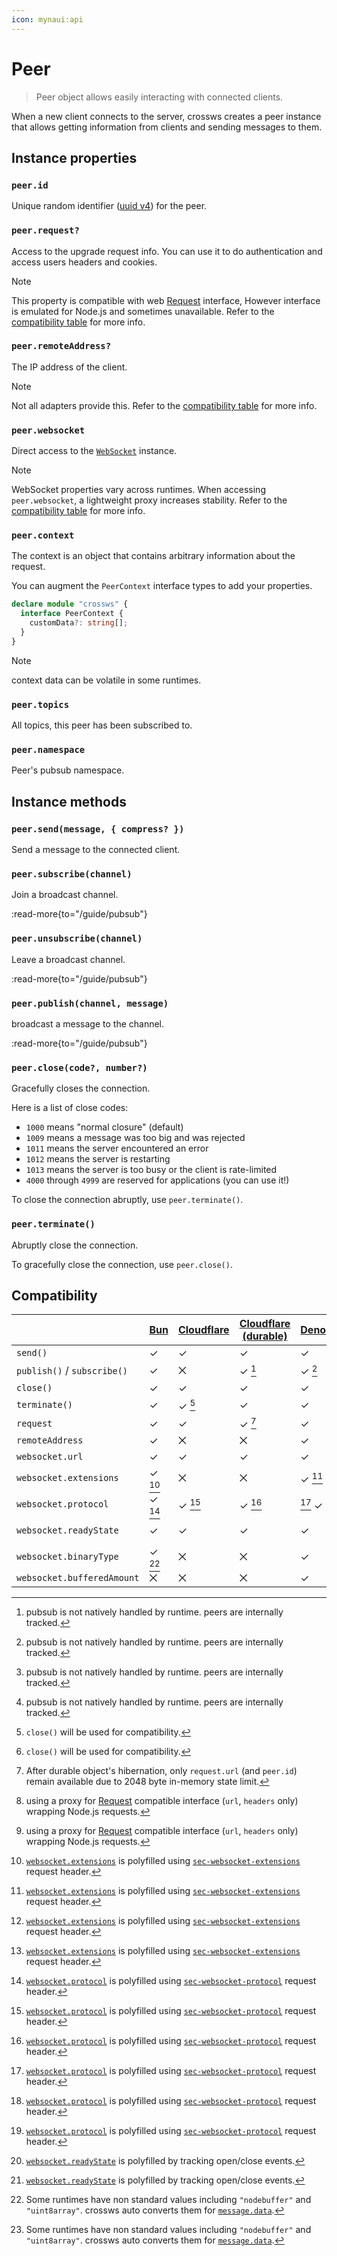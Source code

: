 ```yaml
---
icon: mynaui:api
---
```


# Peer

> Peer object allows easily interacting with connected clients.

When a new client connects to the server, crossws creates a peer instance that allows getting information from clients and sending messages to them.

## Instance properties

### `peer.id`

Unique random identifier ([uuid v4](https://developer.mozilla.org/en-US/docs/Glossary/UUID)) for the peer.

### `peer.request?`

Access to the upgrade request info. You can use it to do authentication and access users headers and cookies.

> [!NOTE]
> This property is compatible with web [Request](https://developer.mozilla.org/en-US/docs/Web/API/Request) interface, However interface is emulated for Node.js and sometimes unavailable. Refer to the [compatibility table](#compatibility) for more info.

### `peer.remoteAddress?`

The IP address of the client.

> [!NOTE]
> Not all adapters provide this. Refer to the [compatibility table](#compatibility) for more info.

### `peer.websocket`

Direct access to the [`WebSocket`](https://developer.mozilla.org/en-US/docs/Web/API/WebSocket) instance.

> [!NOTE]
> WebSocket properties vary across runtimes. When accessing `peer.websocket`, a lightweight proxy increases stability. Refer to the [compatibility table](#compatibility) for more info.

### `peer.context`

The context is an object that contains arbitrary information about the request.

You can augment the `PeerContext` interface types to add your properties.

```ts
declare module "crossws" {
  interface PeerContext {
    customData?: string[];
  }
}
```

> [!NOTE]
> context data can be volatile in some runtimes.

### `peer.topics`

All topics, this peer has been subscribed to.

### `peer.namespace`

Peer's pubsub namespace.

## Instance methods

### `peer.send(message, { compress? })`

Send a message to the connected client.

### `peer.subscribe(channel)`

Join a broadcast channel.

:read-more{to="/guide/pubsub"}

### `peer.unsubscribe(channel)`

Leave a broadcast channel.

:read-more{to="/guide/pubsub"}

### `peer.publish(channel, message)`

broadcast a message to the channel.

:read-more{to="/guide/pubsub"}

### `peer.close(code?, number?)`

Gracefully closes the connection.

Here is a list of close codes:

- `1000` means "normal closure" (default)
- `1009` means a message was too big and was rejected
- `1011` means the server encountered an error
- `1012` means the server is restarting
- `1013` means the server is too busy or the client is rate-limited
- `4000` through `4999` are reserved for applications (you can use it!)

To close the connection abruptly, use `peer.terminate()`.

### `peer.terminate()`

Abruptly close the connection.

To gracefully close the connection, use `peer.close()`.

## Compatibility

|                             | [Bun][bun] | [Cloudflare][cfw] | [Cloudflare (durable)][cfd] | [Deno][deno] | [Node (ws)][nodews] | [Node (μWebSockets)][nodeuws] | [SSE][sse] |
| --------------------------- | ---------- | ----------------- | --------------------------- | ------------ | ------------------- | ----------------------------- | ---------- |
| `send()`                    | ✓          | ✓                 | ✓                           | ✓            | ✓                   | ✓                             | ✓          |
| `publish()` / `subscribe()` | ✓          | ⨉                 | ✓ [^1]                      | ✓ [^1]       | ✓ [^1]              | ✓                             | ✓ [^1]     |
| `close()`                   | ✓          | ✓                 | ✓                           | ✓            | ✓                   | ✓                             | ✓          |
| `terminate()`               | ✓          | ✓ [^2]            | ✓                           | ✓            | ✓                   | ✓                             | ✓ [^2]     |
| `request`                   | ✓          | ✓                 | ✓ [^30]                     | ✓            | ✓ [^31]             | ✓ [^31]                       | ✓          |
| `remoteAddress`             | ✓          | ⨉                 | ⨉                           | ✓            | ✓                   | ✓                             | ⨉          |
| `websocket.url`             | ✓          | ✓                 | ✓                           | ✓            | ✓                   | ✓                             | ✓          |
| `websocket.extensions`      | ✓ [^4]     | ⨉                 | ⨉                           | ✓ [^4]       | ✓ [^4]              | ✓ [^4]                        | ⨉          |
| `websocket.protocol`        | ✓ [^5]     | ✓ [^5]            | ✓ [^5]                      | [^5] ✓       | ✓ [^5]              | ✓ [^5]                        | ⨉          |
| `websocket.readyState`      | ✓          | ✓                 | ✓                           | ✓            | ✓                   | ✓ [^6]                        | ✓ [^6]     |
| `websocket.binaryType`      | ✓ [^7]     | ⨉                 | ⨉                           | ✓            | ✓ [^7]              | ✓                             | ⨉          |
| `websocket.bufferedAmount`  | ⨉          | ⨉                 | ⨉                           | ✓            | ✓                   | ✓                             | ⨉          |

[bun]: /adapters/bun
[cfw]: /adapters/cloudflare
[cfd]: /adapters/cloudflare#durable-objects
[deno]: /adapters/deno
[nodews]: /adapters/node
[nodeuws]: /adapters/node#uwebsockets
[sse]: adapters/sse

[^1]: pubsub is not natively handled by runtime. peers are internally tracked.

[^2]: `close()` will be used for compatibility.

[^30]: After durable object's hibernation, only `request.url` (and `peer.id`) remain available due to 2048 byte in-memory state limit.

[^31]: using a proxy for [Request](https://developer.mozilla.org/en-US/docs/Web/API/Request) compatible interface (`url`, `headers` only) wrapping Node.js requests.

[^4]: [`websocket.extensions`](https://developer.mozilla.org/en-US/docs/Web/API/WebSocket/extensions) is polyfilled using [`sec-websocket-extensions`](https://developer.mozilla.org/en-US/docs/Web/HTTP/Protocol_upgrade_mechanism#websocket-specific_headers) request header.

[^5]: [`websocket.protocol`](https://developer.mozilla.org/en-US/docs/Web/API/WebSocket/protocol) is polyfilled using [`sec-websocket-protocol`](https://developer.mozilla.org/en-US/docs/Web/HTTP/Protocol_upgrade_mechanism#websocket-specific_headers) request header.

[^6]: [`websocket.readyState`](https://developer.mozilla.org/en-US/docs/Web/API/WebSocket/readyState) is polyfilled by tracking open/close events.

[^7]: Some runtimes have non standard values including `"nodebuffer"` and `"uint8array"`. crossws auto converts them for [`message.data`](/guide/message#messagedata).
